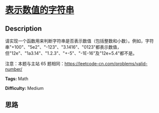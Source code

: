 # [表示数值的字符串][title]

## Description

请实现一个函数用来判断字符串是否表示数值（包括整数和小数）。例如，字符串"+100"、"5e2"、"-123"、"3.1416"、"0123"都表示数值，但"12e"、"1a3.14"、"1.2.3"、"+-5"、"-1E-16"及"12e+5.4"都不是。



注意：本题与主站 65 题相同：<https://leetcode-cn.com/problems/valid-number/>


**Tags:** Math

**Difficulty:** Medium

## 思路

[title]: https://leetcode-cn.com/problems/biao-shi-shu-zhi-de-zi-fu-chuan-lcof
